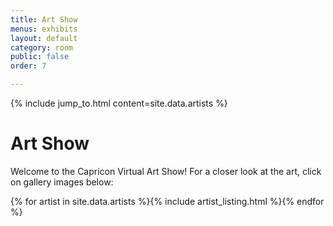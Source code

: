 ```yaml
---
title: Art Show
menus: exhibits
layout: default
category: room
public: false
order: 7

---
```

{% include jump_to.html content=site.data.artists %}

# Art Show

Welcome to the Capricon Virtual Art Show! For a closer look at the art, click on gallery images below:

{% for artist in site.data.artists %}{% include artist_listing.html %}{% endfor %}